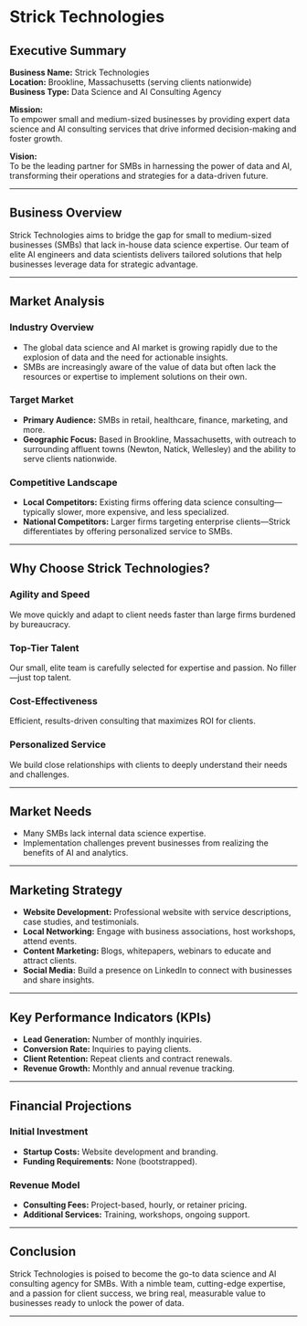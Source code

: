 # Strick Technologies

## Executive Summary

**Business Name:** Strick Technologies  
**Location:** Brookline, Massachusetts (serving clients nationwide)  
**Business Type:** Data Science and AI Consulting Agency  

**Mission:**  
To empower small and medium-sized businesses by providing expert data science and AI consulting services that drive informed decision-making and foster growth.

**Vision:**  
To be the leading partner for SMBs in harnessing the power of data and AI, transforming their operations and strategies for a data-driven future.

---

## Business Overview

Strick Technologies aims to bridge the gap for small to medium-sized businesses (SMBs) that lack in-house data science expertise. Our team of elite AI engineers and data scientists delivers tailored solutions that help businesses leverage data for strategic advantage.

---

## Market Analysis

### Industry Overview

- The global data science and AI market is growing rapidly due to the explosion of data and the need for actionable insights.
- SMBs are increasingly aware of the value of data but often lack the resources or expertise to implement solutions on their own.

### Target Market

- **Primary Audience:** SMBs in retail, healthcare, finance, marketing, and more.
- **Geographic Focus:** Based in Brookline, Massachusetts, with outreach to surrounding affluent towns (Newton, Natick, Wellesley) and the ability to serve clients nationwide.

### Competitive Landscape

- **Local Competitors:** Existing firms offering data science consulting—typically slower, more expensive, and less specialized.
- **National Competitors:** Larger firms targeting enterprise clients—Strick differentiates by offering personalized service to SMBs.

---

## Why Choose Strick Technologies?

### Agility and Speed
We move quickly and adapt to client needs faster than large firms burdened by bureaucracy.

### Top-Tier Talent
Our small, elite team is carefully selected for expertise and passion. No filler—just top talent.

### Cost-Effectiveness
Efficient, results-driven consulting that maximizes ROI for clients.

### Personalized Service
We build close relationships with clients to deeply understand their needs and challenges.

---

## Market Needs

- Many SMBs lack internal data science expertise.
- Implementation challenges prevent businesses from realizing the benefits of AI and analytics.

---

## Marketing Strategy

- **Website Development:** Professional website with service descriptions, case studies, and testimonials.
- **Local Networking:** Engage with business associations, host workshops, attend events.
- **Content Marketing:** Blogs, whitepapers, webinars to educate and attract clients.
- **Social Media:** Build a presence on LinkedIn to connect with businesses and share insights.

---

## Key Performance Indicators (KPIs)

- **Lead Generation:** Number of monthly inquiries.
- **Conversion Rate:** Inquiries to paying clients.
- **Client Retention:** Repeat clients and contract renewals.
- **Revenue Growth:** Monthly and annual revenue tracking.

---

## Financial Projections

### Initial Investment

- **Startup Costs:** Website development and branding.
- **Funding Requirements:** None (bootstrapped).

### Revenue Model

- **Consulting Fees:** Project-based, hourly, or retainer pricing.
- **Additional Services:** Training, workshops, ongoing support.

---

## Conclusion

Strick Technologies is poised to become the go-to data science and AI consulting agency for SMBs. With a nimble team, cutting-edge expertise, and a passion for client success, we bring real, measurable value to businesses ready to unlock the power of data.

---

